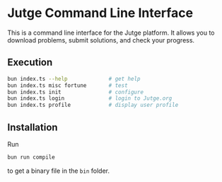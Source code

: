 # Jutge Command Line Interface

This is a command line interface for the Jutge platform. It allows you to download problems, submit solutions, and check your progress.

## Execution

```bash
bun index.ts --help             # get help
bun index.ts misc fortune       # test
bun index.ts init               # configure
bun index.ts login              # login to Jutge.org
bun index.ts profile            # display user profile
```

## Installation

Run

```bash
bun run compile
```

to get a binary file in the `bin` folder.

